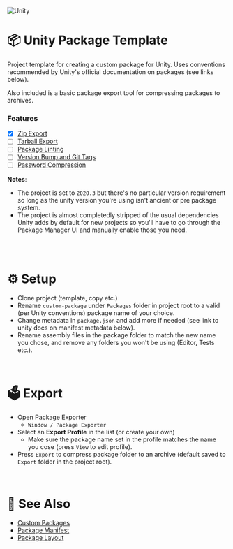 ![Unity](https://img.shields.io/badge/-Unity-000?&logo=Unity)

# 📦 Unity Package Template



Project template for creating a custom package for Unity. Uses conventions recommended by Unity's official documentation on packages (see links below).

Also included is a basic package export tool for compressing packages to archives.

### Features

- [x] [Zip Export](https://github.com/Smidgens/unity-package-template/milestone/4)
- [ ] [Tarball Export](https://github.com/Smidgens/unity-package-template/milestone/1)
- [ ] [Package Linting](https://github.com/Smidgens/unity-package-template/milestone/2)
- [ ] [Version Bump and Git Tags](https://github.com/Smidgens/unity-package-template/milestone/3)
- [ ] [Password Compression]()
 
**Notes**:
* The project is set to `2020.3` but there's no particular version requirement so long as the unity version you're using isn't ancient or pre package system.
* The project is almost completedly stripped of the usual dependencies Unity adds by default for new projects so you'll have to go through the Package Manager UI and manually enable those you need.

<br/><br/>


# ⚙️ Setup

* Clone project (template, copy etc.)
* Rename `custom-package` under `Packages` folder in project root to a valid (per Unity conventions) package name of your choice.
* Change metadata in `package.json` and add more if needed (see link to unity docs on manifest metadata below).
* Rename assembly files in the package folder to match the new name you chose, and remove any folders you won't be using (Editor, Tests etc.).

<br/>

# 🗳️ Export

* Open Package Exporter
  * `Window / Package Exporter`
* Select an **Export Profile** in the list (or create your own)
  * Make sure the package name set in the profile matches the name you cose (press `View` to edit profile).
* Press `Export` to compress package folder to an archive (default saved to `Export` folder in the project root).


<br/>

# 🔗 See Also

* [Custom Packages](https://docs.unity3d.com/Manual/CustomPackages.html)
* [Package Manifest](https://docs.unity3d.com/Manual/upm-manifestPkg.html)
* [Package Layout](https://docs.unity3d.com/Manual/cus-layout.html)
